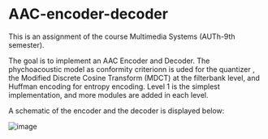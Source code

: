 # AAC-encoder-decoder
This is an assignment of the course Multimedia Systems (AUTh-9th semester).

The goal is to implement an AAC Encoder and Decoder. The phychoacoustic model as conformity criterionn is uded for the quantizer , the Modified Discrete Cosine Transform (MDCT) at the filterbank level, and Huffman encoding for entropy encoding. Level 1 is the simplest implementation, and more modules are added in each level.

A schematic of the encoder and the decoder is displayed below:

![image](https://user-images.githubusercontent.com/26661405/189184824-a8be5f3e-bfba-458c-b4cc-0495968c3678.png)

